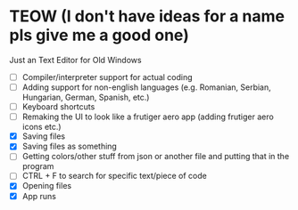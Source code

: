 # TEOW (I don't have ideas for a name pls give me a good one)
Just an Text Editor for Old Windows

- [ ] Compiler/interpreter support for actual coding
- [ ] Adding support for non-english languages (e.g. Romanian, Serbian, Hungarian, German, Spanish, etc.)
- [ ] Keyboard shortcuts
- [ ] Remaking the UI to look like a frutiger aero app (adding frutiger aero icons etc.)
- [x] Saving files
- [x] Saving files as something
- [ ] Getting colors/other stuff from json or another file and putting that in the program
- [ ] CTRL + F to search for specific text/piece of code
- [x] Opening files
- [x] App runs
